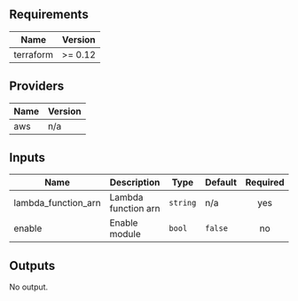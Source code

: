 ## Requirements

| Name | Version |
|------|---------|
| terraform | >= 0.12 |

## Providers

| Name | Version |
|------|---------|
| aws | n/a |

## Inputs

| Name | Description | Type | Default | Required |
|------|-------------|------|---------|:--------:|
| lambda\_function\_arn | Lambda function arn | `string` | n/a | yes |
| enable | Enable module | `bool` | `false` | no |

## Outputs

No output.

